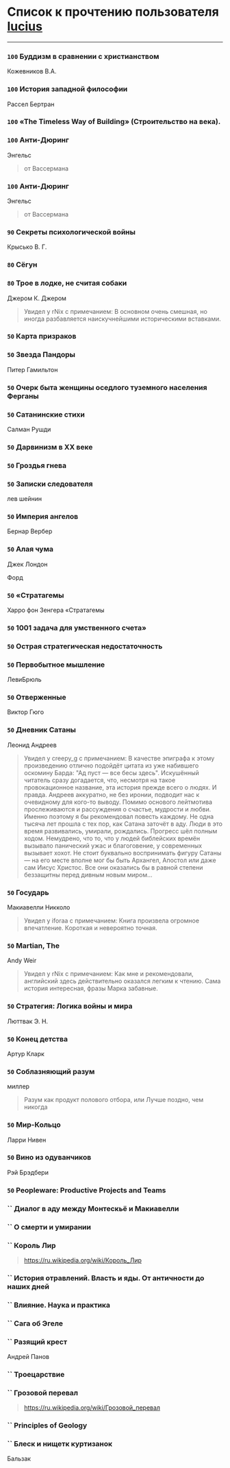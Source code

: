 # Список к прочтению пользователя [lucius](http://gurov.bitbucket.org/)
---

### `100` Буддизм в сравнении с христианством
Кожевников В.А.

### `100` История западной философии
Рассел Бертран

### `100` «The Timeless Way of Building» (Строительство на века).

### `100` Анти-Дюринг
Энгельс
> от Вассермана

### `100` Анти-Дюринг
Энгельс
> от Вассермана

### `90` Секреты психологической войны
Крысько В. Г.

### `80` Сёгун

### `80` Трое в лодке, не считая собаки
Джером К. Джером
> Увидел у rNix с примечанием: В основном очень смешная, но иногда разбавляется наискучнейшими историческими вставками.

### `50` Карта призраков

### `50` Звезда Пандоры
Питер Гамильтон

### `50` Очерк быта женщины оседлого туземного населения Ферганы

### `50` Сатанинские стихи
Салман Рушди

### `50` Дарвинизм в XX веке

### `50` Гроздья гнева

### `50` Записки следователя
лев шейнин

### `50` Империя ангелов
Бернар Вербер

### `50` Алая чума
Джек Лондон

Форд

### `50` «Стратагемы
Харро фон Зенгера «Стратагемы

### `50` 1001 задача для умственного счета»

### `50` Острая стратегическая недостаточность

### `50` Первобытное мышление
ЛевиБрюль

### `50` Отверженные
Виктор Гюго

### `50` Дневник Сатаны
Леонид Андреев
> Увидел у creepy_g с примечанием: В качестве эпиграфа к этому произведению отлично подойдёт цитата из уже набившего оскомину Барда: "Ад пуст — все бесы здесь".
> Искушённый читатель сразу догадается, что, несмотря на такое провокационное название, эта история  прежде всего о людях. И правда. Андреев аккуратно, не без иронии, подводит нас к очевидному для кого-то выводу. Помимо основого лейтмотива прослеживаются и рассуждения о счастье, мудрости и любви. Именно поэтому я бы рекомендовал повесть каждому.
> Не одна тысяча лет прошла с тех пор, как Сатана заточёт в аду. Люди в это время развивались, умирали, рождались. Прогресс шёл полным ходом. Немудрено, что то, что у людей библейских времён вызывало панический ужас и благоговение, у современных вызывает хохот. 
> Не стоит буквально воспринимать фигуру Сатаны — на его месте вполне мог бы быть Архангел, Апостол или даже сам Иисус Христос. Все они оказались бы в равной степени беззащитны перед дивным новым миром...

### `50` Государь
Макиавелли Никколо
> Увидел у iforaa с примечанием: Книга произвела огромное впечатление. Короткая и невероятно точная.

### `50` Martian, The
Andy Weir
> Увидел у rNix с примечанием: Как мне и рекомендовали, английский здесь действительно оказался легким к чтению. 
> Сама история интересная, фразы Марка забавные.

### `50` Стратегия: Логика войны и мира
Люттвак Э. Н.

### `50` Конец детства
Артур Кларк

### `50` Соблазняющий разум
миллер
> Разум как продукт полового отбора, или Лучше поздно, чем никогда

### `50` Мир-Кольцо
Ларри Нивен

### `50` Вино из одуванчиков
Рэй Брэдбери

### `50` Peopleware: Productive Projects and Teams

### `` Диалог в аду между Монтескьё и Макиавелли

### `` О смерти и умирании

### `` Король Лир
> https://ru.wikipedia.org/wiki/Король_Лир

### `` История отравлений. Власть и яды. От античности до наших дней

### `` Влияние. Наука и практика

### `` Сага об Эгеле

### `` Разящий крест
Андрей Панов

### `` Троецарствие

### `` Грозовой перевал
> https://ru.wikipedia.org/wiki/Грозовой_перевал

### `` Principles of Geology

### `` Блеск и нищетк куртизанок
Бальзак

